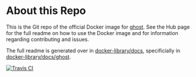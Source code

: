 # About this Repo

This is the Git repo of the official Docker image for [ghost](https://registry.hub.docker.com/_/ghost/). See the Hub page for the full readme on how to use the Docker image and for information regarding contributing and issues.

The full readme is generated over in [docker-library/docs](https://github.com/docker-library/docs), specificially in [docker-library/docs/ghost](https://github.com/docker-library/docs/tree/master/ghost).

[![Travis CI](https://img.shields.io/travis/docker-library/ghost/master.svg)](https://travis-ci.org/docker-library/ghost/branches)
